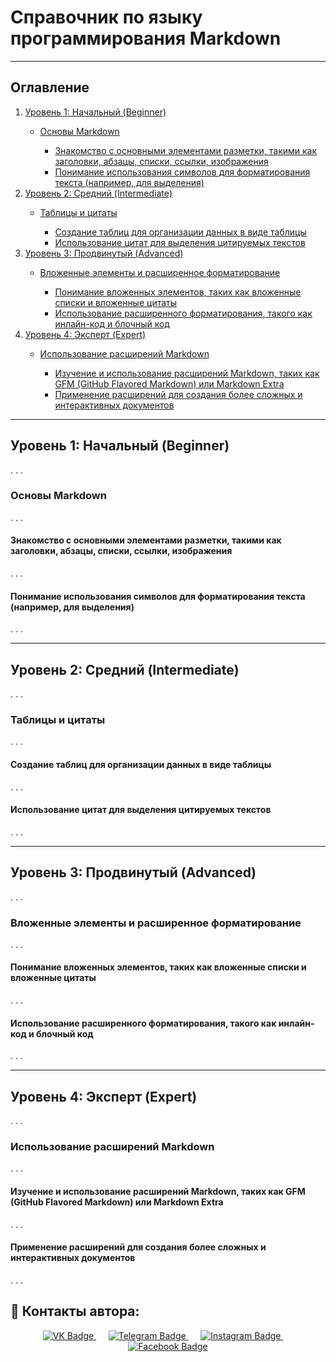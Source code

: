 <h1>Справочник по языку программирования Markdown</h1>

---

<!-- Оглавление -->
<h2>Оглавление</h2>
<nav>
    <ol>
        <li><a href="#раздел-1">Уровень 1: Начальный (Beginner)</a></li>
        <ul>
            <li><a href="#подраздел-1.1">Основы Markdown</a></li>
            <ul>
                <li><a href="#подраздел-1.1.1">Знакомство с основными элементами разметки, такими как заголовки, абзацы, списки, ссылки, изображения</a></li>
                <li><a href="#подраздел-1.1.2">Понимание использования символов для форматирования текста (например, для выделения)</a></li>
            </ul>
        </ul>
        <li><a href="#раздел-2">Уровень 2: Средний (Intermediate)</a></li>
        <ul>
            <li><a href="#подраздел-2.1">Таблицы и цитаты</a></li>
            <ul>
                <li><a href="#подраздел-2.1.1">Создание таблиц для организации данных в виде таблицы</a></li>
                <li><a href="#подраздел-2.1.2">Использование цитат для выделения цитируемых текстов</a></li>
            </ul>
        </ul>
        <li><a href="#раздел-3">Уровень 3: Продвинутый (Advanced)</a></li>
        <ul>
            <li><a href="#подраздел-3.1">Вложенные элементы и расширенное форматирование</a></li>
            <ul>
                <li><a href="#подраздел-3.1.1">Понимание вложенных элементов, таких как вложенные списки и вложенные цитаты</a></li>
                <li><a href="#подраздел-3.1.2">Использование расширенного форматирования, такого как инлайн-код и блочный код</a></li>
            </ul>
        </ul>
        <li><a href="#раздел-4">Уровень 4: Эксперт (Expert)</a></li>
        <ul>
            <li><a href="#подраздел-4.1">Использование расширений Markdown</a></li>
            <ul>
                <li><a href="#подраздел-4.1.1">Изучение и использование расширений Markdown, таких как GFM (GitHub Flavored Markdown) или Markdown Extra</a></li>
                <li><a href="#подраздел-4.1.2">Применение расширений для создания более сложных и интерактивных документов</a></li>
            </ul>
        </ul>
    </ol>
</nav>

---

<!-- Разделы -->
<h2 id="раздел-1">Уровень 1: Начальный (Beginner)</h2>
    <p>. . .</p>
    <h3 id="подраздел-1.1">Основы Markdown</h3>
        <p>. . .</p>
        <h4 id="подраздел-1.1.1">Знакомство с основными элементами разметки, такими как заголовки, абзацы, списки, ссылки, изображения</h4>
            <p>. . .</p>
        <h4 id="подраздел-1.1.2">Понимание использования символов для форматирования текста (например, для выделения)</h4>
            <p>. . .</p>

---

<h2 id="раздел-2">Уровень 2: Средний (Intermediate)</h2>
<p>. . .</p>
    <h3 id="подраздел-2.1">Таблицы и цитаты</h3>
        <p>. . .</p>
        <h4 id="подраздел-2.1.1">Создание таблиц для организации данных в виде таблицы</h4>
            <p>. . .</p>
        <h4 id="подраздел-2.1.2">Использование цитат для выделения цитируемых текстов</h4>
            <p>. . .</p>

---

<h2 id="раздел-3">Уровень 3: Продвинутый (Advanced)</h2>
<p>. . .</p>
    <h3 id="подраздел-3.1">Вложенные элементы и расширенное форматирование</h3>
        <p>. . .</p>
        <h4 id="подраздел-3.1.1">Понимание вложенных элементов, таких как вложенные списки и вложенные цитаты</h4>
            <p>. . .</p>
        <h4 id="подраздел-3.1.2">Использование расширенного форматирования, такого как инлайн-код и блочный код</h4>
            <p>. . .</p>

---

<h2 id="раздел-4">Уровень 4: Эксперт (Expert)</h2>
<p>. . .</p>
    <h3 id="подраздел-4.1">Использование расширений Markdown</h3>
        <p>. . .</p>
        <h4 id="подраздел-4.1.1">Изучение и использование расширений Markdown, таких как GFM (GitHub Flavored Markdown) или Markdown Extra</h4>
            <p>. . .</p>
        <h4 id="подраздел-4.1.2">Применение расширений для создания более сложных и интерактивных документов</h4>
            <p>. . .</p>

<!-- Contacts -->
<h2>📡 Контакты автора:</h2>
<div id="badges" align="center">
    <a href="https://vk.com/bogdan_klimov">
        <img src="https://img.shields.io/badge/VK-blue?style=for-the-badge&logo=vk&logoColor=white&size=30" alt="VK Badge"/>
    </a> &nbsp;&nbsp;&nbsp;&nbsp;
    <a href="https://t.me/bogdanklimov">
        <img src="https://img.shields.io/badge/Telegram-2CA5E0?style=for-the-badge&logo=telegram&logoColor=white" alt="Telegram Badge"/>
    </a> &nbsp;&nbsp;&nbsp;&nbsp;
    <a href="https://www.instagram.com/ghost_777_24?igsh=aHdwa2s1cTIzbmhw&utm_source=qr">
        <img src="https://img.shields.io/badge/Instagram-%23E4405F.svg?style=for-the-badge&logo=Instagram&logoColor=white" alt="Instagram Badge"/>
    </a> &nbsp;&nbsp;&nbsp;&nbsp;
    <a href="https://www.facebook.com/profile.php?id=100033935590093&mibextid=LQQJ4d">
        <img src="https://img.shields.io/badge/Facebook-%231877F2.svg?style=for-the-badge&logo=Facebook&logoColor=white" alt="Facebook Badge"/>
    </a>
</div>
